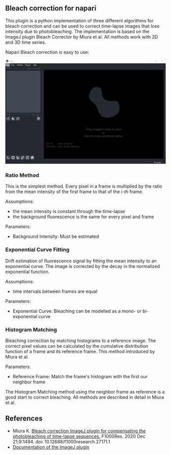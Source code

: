 ## Bleach correction for napari

This plugin is a python implementation of three different algorithms for bleach correction and can be used 
to correct time-lapse images that lose intensity due to photobleaching. The implementation is based on the ImageJ 
plugin Bleach Corrector by Miura et al. All methods work with 2D and 3D time series.

Napari Bleach correction is easy to use:

![Demo](../data/demo.gif)

### Ratio Method

This is the simplest method. Every pixel in a frame is multiplied by the ratio from the mean intensity of the 
first frame to that of the *i-th* frame.

Assumptions:
* the mean intensity is constant through the time-lapse
* the background fluorescence is the same for every pixel and frame

Parameters:
* Background Intensity: Must be estimated

### Exponential Curve Fitting

Drift estimation of fluorescence signal by fitting the mean intensity to an exponential curve.
The image is corrected by the decay in the normalized exponential function.

Assumptions:
* time intervals between frames are equal

Parameters:
* Exponential Curve: Bleaching can be modelled as a mono- or bi-exponential curve

### Histogram Matching

Bleaching correction by matching histograms to a reference image.
The correct pixel values can be calculated by the cumulative distribution function
of a frame and its reference frame. This method introduced by Miura et al.

Parameters:
* Reference Frame: Match the frame's histogram with the first our neighbor frame 

The Histogram Matching method using the neighbor frame as reference is a good start to correct bleaching.
All methods are described in detail in Miura et al.

## References

* Miura K. [Bleach correction ImageJ plugin for compensating the photobleaching of time-lapse sequences.](https://www.ncbi.nlm.nih.gov/pmc/articles/PMC7871415/) F1000Res. 2020 Dec 21;9:1494. doi: 10.12688/f1000research.27171.1
* [Documentation of the ImageJ plugin](https://wiki.cmci.info/downloads/bleach_corrector)

<!-- This file is designed to provide you with a starting template for documenting
the functionality of your plugin. Its content will be rendered on your plugin's
napari hub page.

The sections below are given as a guide for the flow of information only, and
are in no way prescriptive. You should feel free to merge, remove, add and 
rename sections at will to make this document work best for your plugin. 

## Description

This should be a detailed description of the context of your plugin and its 
intended purpose.

If you have videos or screenshots of your plugin in action, you should include them
here as well, to make them front and center for new users. 

You should use absolute links to these assets, so that we can easily display them 
on the hub. The easiest way to include a video is to use a GIF, for example hosted
on imgur. You can then reference this GIF as an image.

![Example GIF hosted on Imgur](https://i.imgur.com/A5phCX4.gif)

Note that GIFs larger than 5MB won't be rendered by GitHub - we will however,
render them on the napari hub.

The other alternative, if you prefer to keep a video, is to use GitHub's video
embedding feature.

1. Push your `DESCRIPTION.md` to GitHub on your repository (this can also be done
as part of a Pull Request)
2. Edit `.napari/DESCRIPTION.md` **on GitHub**.
3. Drag and drop your video into its desired location. It will be uploaded and
hosted on GitHub for you, but will not be placed in your repository.
4. We will take the resolved link to the video and render it on the hub.

Here is an example of an mp4 video embedded this way.

https://user-images.githubusercontent.com/17995243/120088305-6c093380-c132-11eb-822d-620e81eb5f0e.mp4

## Intended Audience & Supported Data

This section should describe the target audience for this plugin (any knowledge,
skills and experience required), as well as a description of the types of data
supported by this plugin.

Try to make the data description as explicit as possible, so that users know the
format your plugin expects. This applies both to reader plugins reading file formats
and to function/dock widget plugins accepting layers and/or layer data.
For example, if you know your plugin only works with 3D integer data in "tyx" order,
make sure to mention this.

If you know of researchers, groups or labs using your plugin, or if it has been cited
anywhere, feel free to also include this information here.

## Quickstart

This section should go through step-by-step examples of how your plugin should be used.
Where your plugin provides multiple dock widgets or functions, you should split these
out into separate subsections for easy browsing. Include screenshots and videos
wherever possible to elucidate your descriptions. 

Ideally, this section should start with minimal examples for those who just want a
quick overview of the plugin's functionality, but you should definitely link out to
more complex and in-depth tutorials highlighting any intricacies of your plugin, and
more detailed documentation if you have it.

## Additional Install Steps (uncommon)
We will be providing installation instructions on the hub, which will be sufficient
for the majority of plugins. They will include instructions to pip install, and
to install via napari itself.

Most plugins can be installed out-of-the-box by just specifying the package requirements
over in `setup.cfg`. However, if your plugin has any more complex dependencies, or 
requires any additional preparation before (or after) installation, you should add 
this information here.

## Getting Help

This section should point users to your preferred support tools, whether this be raising
an issue on GitHub, asking a question on image.sc, or using some other method of contact.
If you distinguish between usage support and bug/feature support, you should state that
here.

## How to Cite

Many plugins may be used in the course of published (or publishable) research, as well as
during conference talks and other public facing events. If you'd like to be cited in
a particular format, or have a DOI you'd like used, you should provide that information here. -->

